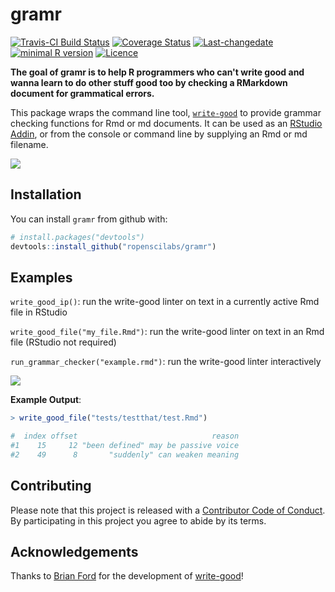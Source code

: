 # gramr

[![Travis-CI Build Status](https://travis-ci.org/ropenscilabs/gramr.svg?branch=master)](https://travis-ci.org/ropenscilabs/gramr.svg?branch=master)
[![Coverage Status](https://img.shields.io/codecov/c/github/ropenscilabs/gramr/master.svg)](https://codecov.io/github/ropenscilabs/gramr?branch=master)
[![Last-changedate](https://img.shields.io/badge/last%20change-2017--05--19-brightgreen.svg)](https://github.com/ropenscilabs/gramr/commits/master) [![minimal R version](https://img.shields.io/badge/R%3E%3D-3.4.0-brightgreen.svg)](https://cran.r-project.org/) [![Licence](https://img.shields.io/github/license/mashape/apistatus.svg)](http://choosealicense.com/licenses/mit/) 


**The goal of gramr is to help R programmers who can't write good and wanna learn to do other stuff good too by checking a RMarkdown document for grammatical errors.**

This package wraps the command line tool, [`write-good`](https://github.com/btford/write-good) to provide grammar checking functions for Rmd or md documents. It can be used as an [RStudio Addin](https://rstudio.github.io/rstudioaddins/), or from the console or command line by supplying an Rmd or md filename.

![](https://media.giphy.com/media/OCMGLUo7d5jJ6/giphy.gif)

## Installation

You can install `gramr` from github with:

```R
# install.packages("devtools")
devtools::install_github("ropenscilabs/gramr")
```

## Examples

`write_good_ip()`: run the write-good linter on text in a currently active Rmd file in RStudio

`write_good_file("my_file.Rmd")`: run the write-good linter on text in an Rmd file (RStudio not required)

`run_grammar_checker("example.rmd")`: run the write-good linter interactively

![](shiny-wg.jpg)

**Example Output**:
 
```r
> write_good_file("tests/testthat/test.Rmd")

#  index offset                              reason
#1    15     12 "been defined" may be passive voice
#2    49      8       "suddenly" can weaken meaning
```

## Contributing

Please note that this project is released with a [Contributor Code of Conduct](CONDUCT.md). By participating in this project you agree to abide by its terms.

## Acknowledgements

Thanks to [Brian Ford](https://github.com/btford) for the development of [write-good](https://github.com/btford/write-good)!
